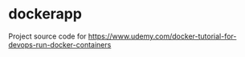 # dockerapp

Project source code for https://www.udemy.com/docker-tutorial-for-devops-run-docker-containers
